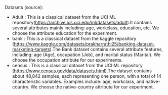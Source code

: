 Datasets (source):
- Adult :  This is a classical dataset from the UCI ML repository(https://archive.ics.uci.edu/ml/datasets/adult).It contains several attributes mainly including: age, workclass, education, etc. We choose the attribute education for the experiment.
- bank : This is a classical dataset from the kaggle repository (https://www.kaggle.com/datasets/prakharrathi25/banking-dataset-marketing-targets).The Bank dataset contains several attribute features, including: age (Age), occupation (Job), and marital status (Marital). We choose the occupation attribute for our experiments.
- census : This is a classical dataset from the UCI ML repository (https://www.census.gov/data/datasets.html).The dataset contains about 48,842 samples, each representing one person, with a total of 14 characteristic variables. Examples include: age, workclass, and native-country. We choose the native-country attribute for our experiment.